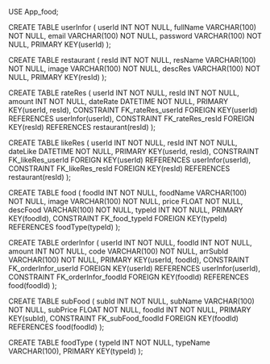 USE App_food;

CREATE TABLE userInfor (
    userId INT NOT NULL,
    fullName VARCHAR(100) NOT NULL,
    email VARCHAR(100) NOT NULL,
    password VARCHAR(100) NOT NULL,
    PRIMARY KEY(userId)
);

CREATE TABLE restaurant (
    resId INT NOT NULL,
    resName VARCHAR(100) NOT NULL,
    image VARCHAR(100) NOT NULL,
    descRes VARCHAR(100) NOT NULL,
    PRIMARY KEY(resId)
);

CREATE TABLE rateRes (
    userId INT NOT NULL,
    resId INT NOT NULL,
    amount INT NOT NULL,
    dateRate DATETIME NOT NULL,
    PRIMARY KEY(userId, resId),
    CONSTRAINT FK_rateRes_userId FOREIGN KEY(userId) REFERENCES userInfor(userId),
    CONSTRAINT FK_rateRes_resId FOREIGN KEY(resId) REFERENCES restaurant(resId)
);

CREATE TABLE likeRes (
    userId INT NOT NULL,
    resId INT NOT NULL,
    dateLike DATETIME NOT NULL,
    PRIMARY KEY(userId, resId),
    CONSTRAINT FK_likeRes_userId FOREIGN KEY(userId) REFERENCES userInfor(userId),
    CONSTRAINT FK_likeRes_resId FOREIGN KEY(resId) REFERENCES restaurant(resId)
);

CREATE TABLE food (
    foodId INT NOT NULL,
    foodName VARCHAR(100) NOT NULL,
    image VARCHAR(100) NOT NULL,
    price FLOAT NOT NULL,
    descFood VARCHAR(100) NOT NULL,
    typeId INT NOT NULL,
    PRIMARY KEY(foodId),
    CONSTRAINT FK_food_typeId FOREIGN KEY(typeId) REFERENCES foodType(typeId)
);

CREATE TABLE orderInfor (
    userId INT NOT NULL,
    foodId INT NOT NULL,
    amount INT NOT NULL,
    code VARCHAR(100) NOT NULL,
    arrSubId VARCHAR(100) NOT NULL,
    PRIMARY KEY(userId, foodId),
    CONSTRAINT FK_orderInfor_userId FOREIGN KEY(userId) REFERENCES userInfor(userId),
    CONSTRAINT FK_orderInfor_foodId FOREIGN KEY(foodId) REFERENCES food(foodId)
);

CREATE TABLE subFood (
    subId INT NOT NULL,
    subName VARCHAR(100) NOT NULL,
    subPrice FLOAT NOT NULL,
    foodId INT NOT NULL,
    PRIMARY KEY(subId),
    CONSTRAINT FK_subFood_foodId FOREIGN KEY(foodId) REFERENCES food(foodId)
);

CREATE TABLE foodType (
    typeId INT NOT NULL,
    typeName VARCHAR(100),
    PRIMARY KEY(typeId)
);